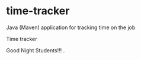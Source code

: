 # time-tracker
Java (Maven) application for tracking time on the job

Time tracker

Good Night Students!!! .
